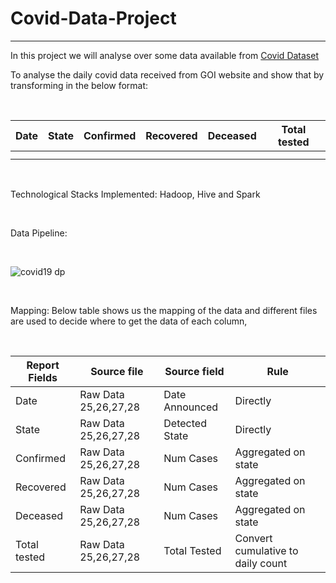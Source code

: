 # Covid-Data-Project
----------------------------

In this project we will analyse over some data available from [Covid Dataset](https://www.covid19india.org/ "Covid Dataset")

To analyse the daily covid data received from GOI website and show that by transforming in the
below format:

<br>

| Date  | State  | Confirmed  | Recovered  | Deceased  | Total tested  |
| ------------ | ------------ | ------------ | ------------ | ------------ | ------------ |
|   |   |   |   |   |   |
|   |   |   |   |   |   |

<br> 

Technological Stacks Implemented: Hadoop, Hive and Spark

<br>

Data Pipeline: 

<br> 

![covid19 dp](https://user-images.githubusercontent.com/87247136/128860228-c455bfee-bbb1-4ce0-b651-cf0cba46943e.jpeg)

<br>

Mapping: Below table shows us the mapping of the data and different files are used to decide where to get
the data of each column,

<br>

| Report Fields  | Source file  | Source field  | Rule  |
| ------------ | ------------ | ------------ | ------------ |
| Date  | Raw Data 25,26,27,28  | Date Announced  | Directly  |
| State  | Raw Data 25,26,27,28  | Detected State  | Directly  |
| Confirmed  | Raw Data 25,26,27,28  | Num Cases  | Aggregated on state  |
| Recovered  | Raw Data 25,26,27,28  | Num Cases  | Aggregated on state   |
| Deceased  | Raw Data 25,26,27,28  | Num Cases  | Aggregated on state  |
| Total tested  | Raw Data 25,26,27,28  | Total Tested  | Convert cumulative to daily count  |
